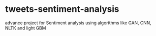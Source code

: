 # tweets-sentiment-analysis
advance project for Sentiment analysis using algorithms like GAN, CNN, NLTK and light GBM
